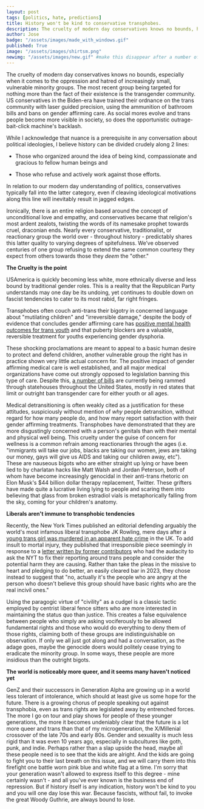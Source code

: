 ```yaml
---
layout: post
tags: [politics, hate, predictions]
title: History won't be kind to conservative transphobes.
description: The cruelty of modern day conservatives knows no bounds, history will judge them harshly for how they are currently treating trans people.
author: Jose
badge: "/assets/images/made_with_windows.gif"
published: True
image: "/assets/images/shirtsm.png"
newimg: "/assets/images/new.gif" #make this disappear after a number of days with conditionals  
---
```

The cruelty of modern day conservatives knows no bounds, especially when it comes to the oppression and hatred of increasingly small, vulnerable minority groups. The most recent group being targeted for nothing more than the fact of their existence is the transgender community. US conservatives in the Biden-era have trained their ordnance on the trans community with laser guided precision, using the ammunition of bathroom bills and bans on gender affirming care. As social mores evolve and trans people become more visible in society, so does the opportunistic outrage-bait-click machine's backlash.

While I acknowledge that nuance is a prerequisite in any conversation about political ideologies, I believe history can be divided crudely along 2 lines: 
- Those who organized around the idea of being kind, compassionate and gracious to fellow human beings and  

- Those who refuse and actively work against those efforts. 

In relation to our modern day understanding of politics, conservatives typically fall into the latter category, even if cleaving ideological motivations along this line will inevitably result in jagged edges. 

Ironically, there is an entire religion based around the concept of unconditional love and empathy, and conservatives became that religion's most ardent zealots, twisting the words of its namesake prophet towards cruel, draconian ends. Nearly every conservative, traditionalist, or reactionary group the world over - throughout history - predictably shares this latter quality to varying degrees of spitefulness. We’ve observed centuries of one group refusing to extend the same common courtesy they expect from others towards those they *deem* the "other."

**The Cruelty is the point**
 
USAmerica is quickly becoming less white, more ethnically diverse and less bound by traditional gender roles. This is a reality that the Republican Party understands may one day be its undoing, yet continues to double down on fascist tendencies to cater to its most rabid, far right fringes.

Transphobes often couch anti-trans their bigotry in concerned language about "mutilating children" and "irreversible damage," despite the body of evidence that concludes gender affirming care has [positive mental health outcomes for trans youth](https://www.psychologytoday.com/us/blog/political-minds/202201/the-evidence-trans-youth-gender-affirming-medical-care) and that puberty blockers are a valuable, reversible treatment for youths experiencing gender dysphoria. 

These shocking proclamations are meant to appeal to a basic human desire to protect and defend children, another vulnerable group the right has in practice shown very little actual concern for. The positive impact of gender affirming medical care is well established, and all major medical organizations have come out strongly opposed to legislation banning this type of care. Despite this, [a number of bills](https://www.tracktranslegislation.com/) are currently being rammed through statehouses throughout the United States, mostly in red states that limit or outright ban transgender care for either youth or all ages. 

Medical detransitioning is often weakly cited as a justification for these attitudes, suspiciously without mention of *why* people detransition, without regard for how many people do, and how many report satisfaction with their gender affirming treatments. Transphobes have demonstrated that they are more disgustingly concerned with a person's genitals than with their mental and physical well being. This cruelty under the guise of concern for wellness is a common refrain among reactionaries through the ages (i.e. "immigrants will take our jobs, blacks are taking our women, jews are taking our money, gays will give us AIDS and taking our children away, etc"). These are nauseous bigots who are either straight up lying or have been lied to by charlatan hacks like Matt Walsh and Jordan Peterson, both of whom have become increasingly genocidal in their anti-trans rhetoric on Elon Musk's $44 billion dollar therapy replacement, Twitter. These grifters have made quite a lucrative living lying to people and scaring them into believing that glass from broken estradiol vials is metaphorically falling from the sky, coming for your children's anatomy.

**Liberals aren't immune to transphobic tendencies**

Recently, the New York Times published an editorial defending arguably the world's most infamous liberal transphobe JK Rowling, mere days after a [young trans girl was murdered in an apparent hate crime](https://www.buzzfeednews.com/article/lilkalish/brianna-ghey-trans-teen-tiktok-killed-uk) in the UK. To add insult to mortal injury, they published that irresponsible piece seemingly in response to a [letter written by former contributors](https://www.vanityfair.com/news/2023/02/new-york-times-trans-coverage) who had the audacity to ask the NYT to fix their reporting around trans people and consider the potential harm they are causing. Rather than take the pleas in the missive to heart and pledging to do better, an easily cleared bar in 2023, they chose instead to suggest that "no, actually it's the people who are angry at the person who doesn't believe this group should have basic rights who are the real incivil ones."

Using the paragogic virtue of "civility" as a cudgel is a classic tactic employed by centrist liberal fence sitters who are more interested in maintaining the status quo than justice. This creates a false equivalence between people who simply are asking vociferously to be allowed fundamental rights and those who would do everything to deny them of those rights, claiming both of these groups are indistinguishable on observation. If only we all just got along and had a conversation, as the adage goes, maybe the genocide doers would politely cease trying to eradicate the minority group. In some ways, these people are more insidious than the outright bigots.

**The world is noticeably more queer, and it seems many haven't noticed yet**

GenZ and their successors in Generation Alpha are growing up in a world less tolerant of intolerance, which should at least give us some hope for the future. There is a growing chorus of people speaking out against transphobia, even as trans rights are legislated away by entrenched forces. The more I go on tour and play shows for people of these younger generations, the more it becomes undeniably clear that the future is a lot more queer and trans than that of my microgeneration, the X/Millenial crossover of the late 70s and early 80s. Gender and sexuality is much less rigid than it was even 10 years ago, especially in subcultures like goth, punk, and indie. Perhaps rather than a slap upside the head, maybe all these people need is to see that the kids are alright. And the kids are going to fight you to their last breath on this issue, and we will carry them into this firefight one battle worn pink blue and white flag at a time. I'm sorry that your generation wasn't allowed to express itself to this degree - mine certainly wasn't - and all you've ever known is the business end of repression. But if history itself is any indication, history won't be kind to you and you will one day lose this war. Because fascists, without fail, to invoke the great Woody Guthrie, are always bound to lose.
